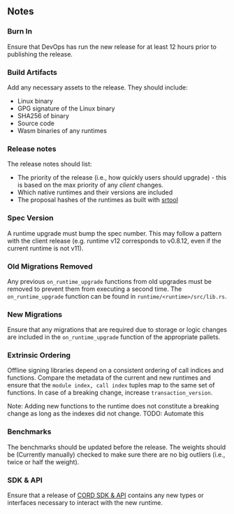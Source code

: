 
## Notes

### Burn In

Ensure that DevOps has run the new release for at least 12 hours prior to publishing the release.

### Build Artifacts

Add any necessary assets to the release. They should include:

- Linux binary
- GPG signature of the Linux binary
- SHA256 of binary
- Source code
- Wasm binaries of any runtimes

### Release notes

The release notes should list:

- The priority of the release (i.e., how quickly users should upgrade) - this is based on the max priority of any *client* changes.
- Which native runtimes and their versions are included
- The proposal hashes of the runtimes as built with [srtool](https://gitlab.com/chevdor/srtool)

### Spec Version

A runtime upgrade must bump the spec number. This may follow a pattern with the client release (e.g. runtime v12 corresponds to v0.8.12, even if the current runtime is not v11).

### Old Migrations Removed

Any previous `on_runtime_upgrade` functions from old upgrades must be removed to prevent them from executing a second time. The `on_runtime_upgrade` function can be found in `runtime/<runtime>/src/lib.rs`.

### New Migrations

Ensure that any migrations that are required due to storage or logic changes are included in the `on_runtime_upgrade` function of the appropriate pallets.

### Extrinsic Ordering

Offline signing libraries depend on a consistent ordering of call indices and functions. Compare the metadata of the current and new runtimes and ensure that the `module index, call index` tuples map to the same set of functions. In case of a breaking change, increase `transaction_version`.

Note: Adding new functions to the runtime does not constitute a breaking change as long as the indexes did not change.
TODO: Automate this

### Benchmarks

The benchmarks should be updated before the release. The weights should be (Currently manually) checked to make sure there are no big outliers (i.e., twice or half the weight).

### SDK & API
Ensure that a release of [CORD SDK & API]() contains any new types or interfaces necessary to interact with the new runtime.
